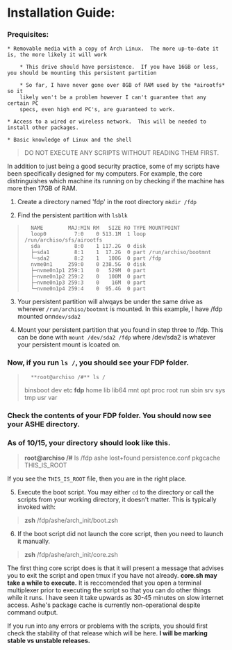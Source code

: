 # Installation Guide:

### Prequisites:

	* Removable media with a copy of Arch Linux.  The more up-to-date it is, the more likely it will work

		* This drive should have persistence.  If you have 16GB or less, you should be mounting this persistent partition

		* So far, I have never gone over 8GB of RAM used by the *airootfs* so it
		likely won't be a problem however I can't guarantee that any certain PC
		specs, even high end PC's, are guaranteed to work.

	* Access to a wired or wireless network.  This will be needed to install other packages.

	* Basic knowledge of Linux and the shell

> DO NOT EXECUTE ANY SCRIPTS WITHOUT READING THEM FIRST.

In addition to just being a good security practice, some of my scripts have been
specifically designed for my computers.  For example, the core distringuishes
which machine its running on by checking if the machine has more then 17GB of RAM.

1. Create a directory named 'fdp' in the root directory `mkdir /fdp`

2. Find the persistent partition with `lsblk`

>		NAME        MAJ:MIN RM   SIZE RO TYPE MOUNTPOINT
>		loop0         7:0    0 513.1M  1 loop /run/archiso/sfs/airootfs
>		sda           8:0    1 117.2G  0 disk 
>		├─sda1        8:1    1  17.2G  0 part /run/archiso/bootmnt
>		└─sda2        8:2    1   100G  0 part /fdp
>		nvme0n1     259:0    0 238.5G  0 disk 
>		├─nvme0n1p1 259:1    0   529M  0 part 
>		├─nvme0n1p2 259:2    0   100M  0 part 
>		├─nvme0n1p3 259:3    0    16M  0 part 
>		└─nvme0n1p4 259:4    0  95.4G  0 part 

3. Your persistent partition will alwqays be under the same drive as
	wherever `/run/archiso/bootmnt` is mounted.  In this example, I have /fdp mounted
	onn`dev/sda2`

4. Mount your persistent partition that you found in step three to /fdp.  This can
	be done with `mount /dev/sda2 /fdp` where /dev/sda2 is whatever your persistent
	mount is lcoated on.

### Now, if you run `ls /`, you should see your FDP folder.

>       **root@archiso /#** ls /
>	binsboot dev etc **fdp** home lib lib64 mnt opt
>	proc root run sbin srv sys tmp usr var

### Check the contents of your FDP folder.  You should now see your ASHE directory.
### As of 10/15, your directory should look like this.

>	**root@archiso /#** ls /fdp
> 	ashe
> 	lost+found
> 	persistence.conf
> 	pkgcache
> 	THIS_IS_ROOT

If you see the `THIS_IS_ROOT` file, then you are in the right place.

5. Execute the boot script.  You may either `cd` to the directory or call the scripts
from your working directory, it doesn't matter.  This is typically invoked with:

> **zsh** /fdp/ashe/arch_init/boot.zsh

6. If the boot script did not launch the core script, then you need to launch it manually.

> **zsh** /fdp/ashe/arch_init/core.zsh

The first thing core script does is that it will present a message that advises you to exit
the script and open tmux if you have not already.  **core.sh may take a while to execute.**
It is reccomended that you open a terminal multiplexer prior to executing the script so that
you can do other things while it runs.  I have seen it take upwards as 30-45 minutes on slow
internet access.  Ashe's package cache is currently non-operational despite command output.

If you run into any errors or problems with the scripts, you should first check the stability
of that release which will be here.  **I will be marking stable vs unstable releases.**
